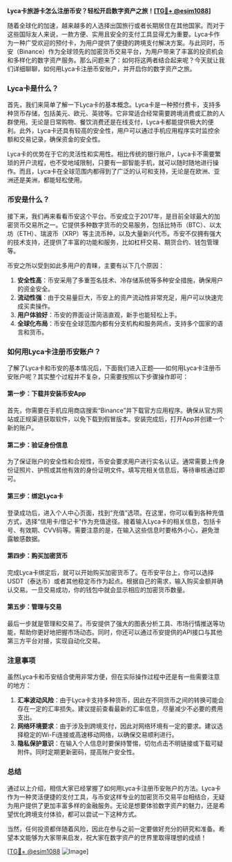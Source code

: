 **Lyca卡旅游卡怎么注册币安？轻松开启数字资产之旅！[[TG💪+ @esim1088](https://t.me/s/esim1088)]**

随着全球化的加速，越来越多的人选择出国旅行或者长期居住在其他国家。而对于这些国际友人来说，一款方便、实用且安全的支付工具显得尤为重要。Lyca卡作为一种广受欢迎的预付卡，为用户提供了便捷的跨境支付解决方案。与此同时，币安（Binance）作为全球领先的加密货币交易平台，为用户带来了丰富的投资机会和多样化的数字资产服务。那么问题来了：如何将这两者结合起来呢？今天就让我们详细聊聊，如何用Lyca卡注册币安账户，并开启你的数字资产之旅。

### Lyca卡是什么？

首先，我们来简单了解一下Lyca卡的基本概念。Lyca卡是一种预付费卡，支持多种货币存储，包括美元、欧元、英镑等。它非常适合经常需要跨境消费或汇款的人群使用。无论是日常购物、餐饮消费还是在线支付，Lyca卡都能提供极大的便利。此外，Lyca卡还具有较高的安全性，用户可以通过手机应用程序实时监控余额和交易记录，确保资金的安全性。

Lyca卡的优势在于它的灵活性和实用性。相比传统的银行账户，Lyca卡不需要繁琐的开户流程，也不受地域限制，只要有一部智能手机，就可以随时随地进行操作。而且，Lyca卡在全球范围内都得到了广泛的认可和支持，无论是在欧洲、亚洲还是美洲，都能轻松使用。

### 币安是什么？

接下来，我们再来看看币安这个平台。币安成立于2017年，是目前全球最大的加密货币交易所之一。它提供多种数字货币的交易服务，包括比特币（BTC）、以太坊（ETH）、瑞波币（XRP）等主流币种，以及大量新兴代币。币安不仅拥有强大的技术支持，还提供了丰富的功能和服务，比如杠杆交易、期货合约、钱包管理等。

币安之所以受到如此多用户的青睐，主要有以下几个原因：

1. **安全性高**：币安采用了多重签名技术、冷存储系统等多种安全措施，确保用户的资金安全。
2. **流动性强**：由于交易量巨大，币安上的资产流动性非常充足，用户可以快速完成买卖操作。
3. **用户体验好**：币安的界面设计简洁直观，新手也能轻松上手。
4. **全球化布局**：币安在全球范围内都有分支机构和服务网点，支持多个国家的语言和货币。

### 如何用Lyca卡注册币安账户？

了解了Lyca卡和币安的基本情况后，下面我们进入正题——如何用Lyca卡注册币安账户呢？其实整个过程并不复杂，只需要按照以下步骤操作即可：

#### 第一步：下载并安装币安App

首先，你需要在手机应用商店搜索“Binance”并下载官方应用程序。确保从官方网站或正规渠道获取软件，以免下载到假冒版本。安装完成后，打开App并创建一个新的账户。

#### 第二步：验证身份信息

为了保证账户的安全性和合规性，币安会要求用户进行实名认证。通常需要上传身份证照片、护照或其他有效的身份证明文件。填写完相关信息后，等待审核通过即可。

#### 第三步：绑定Lyca卡

登录成功后，进入个人中心页面，找到“充值”选项。在这里，你可以看到各种充值方式，选择“信用卡/借记卡”作为充值途径。接着输入Lyca卡的相关信息，包括卡号、有效期、CVV码等。需要注意的是，在输入这些信息时要格外小心，避免泄露敏感数据。

#### 第四步：购买加密货币

完成Lyca卡绑定后，就可以开始购买加密货币了。在币安平台上，你可以选择USDT（泰达币）或者其他稳定币作为起点。根据自己的需求，输入购买金额并确认交易。一旦交易成功，你的钱包中就会显示相应的加密货币数量。

#### 第五步：管理与交易

最后一步就是管理和交易了。币安提供了强大的图表分析工具、市场行情推送等功能，帮助你更好地把握市场动态。同时，你还可以通过币安提供的API接口与其他第三方平台对接，实现自动化交易。

### 注意事项

虽然Lyca卡和币安结合使用非常方便，但在实际操作过程中还是有一些需要注意的地方：

1. **汇率波动风险**：由于Lyca卡支持多种货币，因此在不同货币之间的转换可能会存在一定的汇率损失。建议提前查看最新的汇率信息，尽量减少不必要的费用支出。
2. **网络环境要求**：由于涉及到跨境支付，因此对网络环境有一定的要求。建议选择稳定的Wi-Fi连接或高速移动网络，以确保交易顺利进行。
3. **隐私保护意识**：在输入个人信息时要保持警惕，切勿点击不明链接或下载可疑附件。同时定期更新密码，提高账户安全性。

### 总结

通过以上介绍，相信大家已经掌握了如何用Lyca卡注册币安账户的方法。Lyca卡作为一种灵活便捷的支付工具，与币安这样专业的加密货币交易平台相结合，无疑为用户提供了更加丰富多样的金融服务。无论是想要体验数字资产的魅力，还是希望优化跨境支付体验，都可以尝试一下这种方式。

当然，任何投资都伴随着风险，因此在参与之前一定要做好充分的研究和准备。希望本文能够为大家带来启发，祝大家在数字资产的世界里取得理想的成绩！

[[TG💪+ @esim1088](https://t.me/s/esim1088) ![Image](https://i.postimg.cc/4NQfJmqS/Snipaste-2025-05-13-00-14-12.png)]